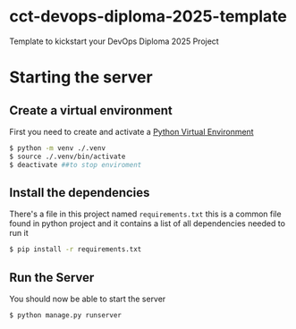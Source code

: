 # cct-devops-diploma-2025-template
Template to kickstart your DevOps Diploma 2025 Project

# Starting the server

## Create a virtual environment

First you need to create and activate a [Python Virtual Environment](https://docs.python.org/3/library/venv.html)

```bash
$ python -m venv ./.venv
$ source ./.venv/bin/activate
$ deactivate ##to stop enviroment
```

## Install the dependencies

There's a file in this project named `requirements.txt` this is a common file found in python project and it contains a list of all dependencies needed to run it

```bash
$ pip install -r requirements.txt
```

## Run the Server

You should now be able to start the server

```bash
$ python manage.py runserver
```
